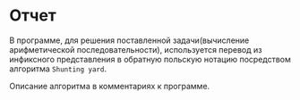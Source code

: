 # Отчет
 В программе, для решения поставленной задачи(вычисление арифметической последовательности), используется перевод из инфиксного представления в обратную польскую нотацию посредством алгоритма `Shunting yard`.

Описание алгоритма в комментариях к программе.

